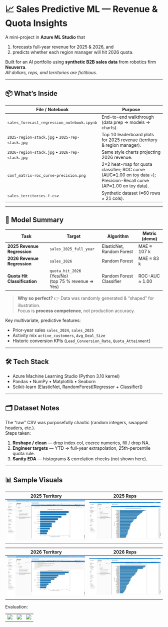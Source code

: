 # 📈 Sales Predictive ML — Revenue & Quota Insights  
A mini-project in **Azure ML Studio** that

1. forecasts full-year revenue for 2025 & 2026, and  
2. predicts whether each region manager will hit 2026 quota.

Built for an AI portfolio using **synthetic B2B sales data** from robotics firm **Neuverra**.  
_All dollars, reps, and territories are fictitious._  

---

## 📦 What’s Inside

| File / Notebook                             | Purpose |
|---------------------------------------------|---------|
| `sales_forecast_regression_notebook.ipynb`  | End-to-end walkthrough (data prep → models → charts). |
| `2025-region-stack.jpg` • `2025-rep-stack.jpg` | Top 10 leaderboard plots for 2025 revenue (territory & region manager). |
| `2026-region-stack.jpg` • `2026-rep-stack.jpg` | Same style charts projecting 2026 revenue. |
| `conf_matrix-roc_curve-precision.png` | 2×2 heat-map for quota classifier; ROC curve (AUC≈1.00 on toy data 💀); Precision-Recall curve (AP≈1.00 on toy data).|
| `sales_territories-f.csv`                   | Synthetic dataset (≈60 rows × 21 cols). |

---

## 🧠 Model Summary

| Task | Target | Algorithm | Metric (demo) |
|------|--------|-----------|---------------|
| **2025 Revenue Regression** | `sales_2025_full_year` | ElasticNet, Random Forest | MAE ≈ 107 k |
| **2026 Revenue Regression** | `sales_2026` | Random Forest | MAE ≈ 83 k |
| **Quota Hit Classification** | `quota_hit_2026` (Yes/No)<br>(top 75 % revenue ⇒ Yes) | Random Forest Classifier | ROC-AUC ≈ 1.00 |

> **Why so perfect?** 👉 Data was randomly generated & “shaped” for illustration.  
> Focus is **process competence**, not production accuracy.

Key multivariate, predictive features:

- Prior-year sales `sales_2024`, `sales_2025`
- Activity mix `active_customers`, `Avg_Deal_Size`
- Historic conversion KPIs (`Lead_Conversion_Rate`, `Quota_Attainment`)

---

## 🛠️ Tech Stack
* Azure Machine Learning Studio (Python 3.10 kernel)  
* Pandas • NumPy • Matplotlib • Seaborn  
* Scikit-learn (ElasticNet, RandomForest[Regressor + Classifier])  

---

## 🗂️ Dataset Notes  
The “raw” CSV was purposefully chaotic (random integers, swapped headers, etc.).  
Steps taken:

1. **Reshape / clean** — drop index col, coerce numerics, fill / drop NA.  
2. **Engineer targets** — YTD → full-year extrapolation, 25th-percentile quota rule.  
3. **Sanity EDA** — histograms & correlation checks (not shown here).

---

## 📊 Sample Visuals

| 2025 Territory | 2025 Reps |
|:---:|:---:|
| ![2025 territory](assets/2025-region-stack.jpg) | ![2025 reps](assets/2025-rep-stack.jpg) |

| 2026 Territory | 2026 Reps |
|:---:|:---:|
| ![2026 territory](assets/2026-region-stack.jpg) | ![2026 reps](assets/2026-rep-stack.jpg) |

Evaluation:

<table>
  <tr>
    <td><img src="assets/confusion_matrix.png" width="240"/></td>
    <td><img src="assets/roc_curve.png"        width="240"/></td>
    <td><img src="assets/precision_recall.png" width="240"/></td>
  </tr>
</table>


